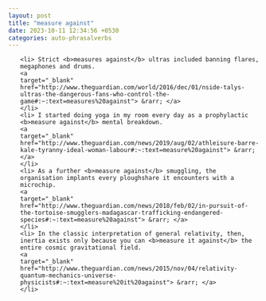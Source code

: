 ```yaml
---
layout: post
title: "measure against"
date: 2023-10-11 12:34:56 +0530
categories: auto-phrasalverbs
---
```

<ol>

    <li> Strict <b>measures against</b> ultras included banning flares, megaphones and drums.
    <a 
    target="_blank" 
    href="http://www.theguardian.com/world/2016/dec/01/nside-talys-ultras-the-dangerous-fans-who-control-the-game#:~:text=measures%20against"> &rarr; </a>
    </li>
    <li> I started doing yoga in my room every day as a prophylactic <b>measure against</b> mental breakdown.
    <a 
    target="_blank" 
    href="http://www.theguardian.com/news/2019/aug/02/athleisure-barre-kale-tyranny-ideal-woman-labour#:~:text=measure%20against"> &rarr; </a>
    </li>
    <li> As a further <b>measure against</b> smuggling, the organisation implants every ploughshare it encounters with a microchip.
    <a 
    target="_blank" 
    href="http://www.theguardian.com/news/2018/feb/02/in-pursuit-of-the-tortoise-smugglers-madagascar-trafficking-endangered-species#:~:text=measure%20against"> &rarr; </a>
    </li>
    <li> In the classic interpretation of general relativity, then, inertia exists only because you can <b>measure it against</b> the entire cosmic gravitational field.
    <a 
    target="_blank" 
    href="http://www.theguardian.com/news/2015/nov/04/relativity-quantum-mechanics-universe-physicists#:~:text=measure%20it%20against"> &rarr; </a>
    </li>